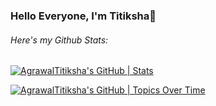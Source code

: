 ### Hello Everyone, I'm Titiksha👋
<!--
**AgrawalTitiksha/AgrawalTitiksha** is a ✨ _special_ ✨ repository because its `README.md` (this file) appears on your GitHub profile.

Here are some ideas to get you started:

- 🔭 I’m currently working on ...
- 🌱 I’m currently learning ...
- 👯 I’m looking to collaborate on ...
- 🤔 I’m looking for help with ...
- 💬 Ask me about ...
- 📫 How to reach me: ...
- 😄 Pronouns: ...
- ⚡ Fun fact: ...
-->

###### Here's my Github Stats:

[![AgrawalTitiksha's GitHub | Stats](https://stats.quine.sh/AgrawalTitiksha/github?theme=dark)](https://quine.sh?utm_source=widgets&utm_campaign=AgrawalTitiksha)

[![AgrawalTitiksha's GitHub | Topics Over Time](https://stats.quine.sh/AgrawalTitiksha/topics-over-time?theme=dark)](https://quine.sh?utm_source=widgets&utm_campaign=AgrawalTitiksha)
